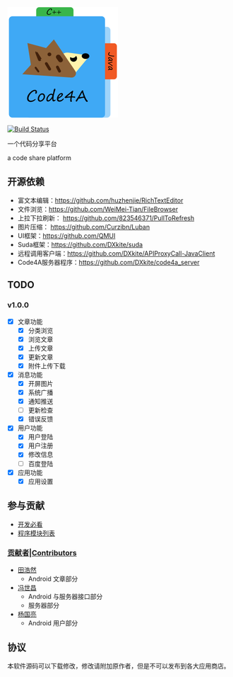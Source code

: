 ![Icon](docs/assets/code4a.svg)

[![Build Status](https://travis-ci.org/TTHHR/code4a.svg)](https://travis-ci.org/TTHHR/code4a)

一个代码分享平台

a code share platform

## 开源依赖

- 富文本编辑：https://github.com/huzhenjie/RichTextEditor
- 文件浏览：https://github.com/WeiMei-Tian/FileBrowser
- 上拉下拉刷新： https://github.com/823546371/PullToRefresh
- 图片压缩： https://github.com/Curzibn/Luban
- UI框架：https://github.com/QMUI
- Suda框架：https://github.com/DXkite/suda
- 远程调用客户端：https://github.com/DXkite/APIProxyCall-JavaClient
- Code4A服务器程序：https://github.com/DXkite/code4a_server

## TODO
### v1.0.0

- [x] 文章功能
    - [x] 分类浏览
    - [x] 浏览文章
    - [x] 上传文章
    - [x] 更新文章
    - [x] 附件上传下载
- [x] 消息功能
    - [x] 开屏图片
    - [x] 系统广播
    - [x] 通知推送
    - [ ] 更新检查
    - [x] 错误反馈
- [x] 用户功能
    - [x] 用户登陆
    - [x] 用户注册
    - [x] 修改信息
    - [ ] 百度登陆
- [x] 应用功能
    - [x] 应用设置
 
## 参与贡献

- [开发必看](docs/before-develop.md)
- [程序模块列表](docs/module.md)

### [贡献者|Contributors](https://github.com/TTHHR/code4a/graphs/contributors)

- [田浩然](https://github.com/TTHHR)
    - Android 文章部分
- [冯世昌](https://github.com/DXkite)
    - Android 与服务器接口部分
    - 服务器部分
- [杨国亮](https://github.com/YGLLL)
    - Android 用户部分

## 协议

本软件源码可以下载修改，修改请附加原作者，但是不可以发布到各大应用商店。
